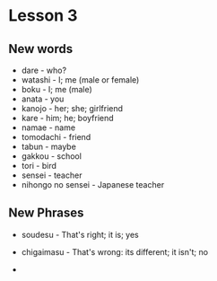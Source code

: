
# Lesson 3

## New words
- dare - who?
- watashi - I; me (male or female)
- boku - I; me (male)
- anata - you
- kanojo - her; she; girlfriend
- kare - him; he; boyfriend
- namae - name
- tomodachi - friend
- tabun - maybe
- gakkou - school
- tori - bird
- sensei - teacher
- nihongo no sensei - Japanese teacher

## New Phrases
- soudesu - That's right; it is; yes
- chigaimasu - That's wrong: its different; it isn't; no

- 
